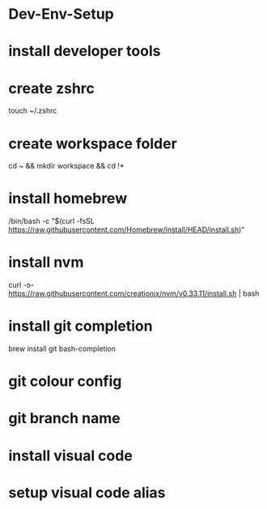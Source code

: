 # Dev-Env-Setup

# install developer tools

# create zshrc
touch ~/.zshrc

# create workspace folder
cd ~ && mkdir workspace && cd !*

# install homebrew
/bin/bash -c "$(curl -fsSL https://raw.githubusercontent.com/Homebrew/install/HEAD/install.sh)"

# install nvm
curl -o- https://raw.githubusercontent.com/creationix/nvm/v0.33.11/install.sh | bash

# install git completion
brew install git bash-completion

# git colour config

# git branch name

# install visual code

# setup visual code alias


